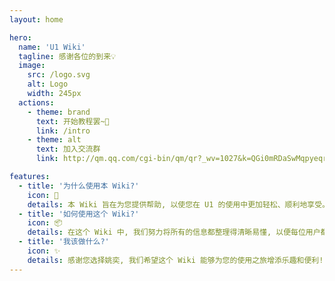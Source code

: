 ```yaml
---
layout: home

hero:
  name: 'U1 Wiki'
  tagline: 感谢各位的到来💡
  image:
    src: /logo.svg
    alt: Logo
    width: 245px
  actions:
    - theme: brand
      text: 开始教程罢~🤔
      link: /intro
    - theme: alt
      text: 加入交流群
      link: http://qm.qq.com/cgi-bin/qm/qr?_wv=1027&k=QGi0mRDaSwMqpyeqr5HKldw724Pw94hP&authKey=ZqMqMOHRPvznBOUR08ugfTvYSt5czdZHIvBwIRg7136nGZXqGEV%2FUaM0Vs0jk3lJ&noverify=0&group_code=462612384

features:
  - title: '为什么使用本 Wiki?'
    icon: 🔨
    details: 本 Wiki 旨在为您提供帮助, 以使您在 U1 的使用中更加轻松、顺利地享受。
  - title: '如何使用这个 Wiki?'
    icon: 📦
    details: 在这个 Wiki 中, 我们努力将所有的信息都整理得清晰易懂, 以便每位用户都能受益。如果您有任何反馈、建议或需要帮助, 你可以联系作者寻求帮助。
  - title: '我该做什么?'
    icon: ✨
    details: 感谢您选择姚奕, 我们希望这个 Wiki 能够为您的使用之旅增添乐趣和便利!
---
```

